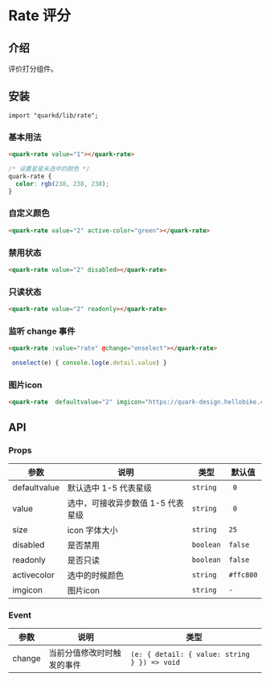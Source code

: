 # Rate 评分

## 介绍

评价打分组件。

## 安装

```tsx
import "quarkd/lib/rate";
```

### 基本用法

```html
<quark-rate value="1"></quark-rate>
```

```css
/* 设置星星未选中的颜色 */
quark-rate {
  color: rgb(238, 238, 238);
}
```

### 自定义颜色

```html
<quark-rate value="2" active-color="green"></quark-rate>
```

### 禁用状态

```html
<quark-rate value="2" disabled></quark-rate>
```

### 只读状态

```html
<quark-rate value="2" readonly></quark-rate>
```

### 监听 change 事件

```html
<quark-rate :value="rate" @change="onselect"></quark-rate>
```

```javascript
 onselect(e) { console.log(e.detail.value) }
```
### 图片icon

```html
<quark-rate  defaultvalue="2" imgicon="https://quark-design.hellobike.com/assets/quark-logo.7fd50e67.png"></quark-rate>
```


## API

### Props

| 参数         | 说明                              | 类型      | 默认值    |
| ------------ | --------------------------------- | --------- | --------- |
| defaultvalue | 默认选中 1-5 代表星级             | `string`  | ` 0`      |
| value        | 选中，可接收异步数值 1-5 代表星级 | `string`  | ` 0`      |
| size         | icon 字体大小                     | `string`  | `25`      |
| disabled     | 是否禁用                          | `boolean` | `false`   |
| readonly     | 是否只读                          | `boolean` | `false`   |
| activecolor  | 选中的时候颜色                    | `string`  | `#ffc800` |
| imgicon      | 图片icon                        | `string`  | `-`        |

### Event

| 参数   | 说明                       | 类型                                 |
| ------ | -------------------------- | ------------------------------------ |
| change | 当前分值修改时时触发的事件 | `(e: { detail: { value: string } }) => void` |
